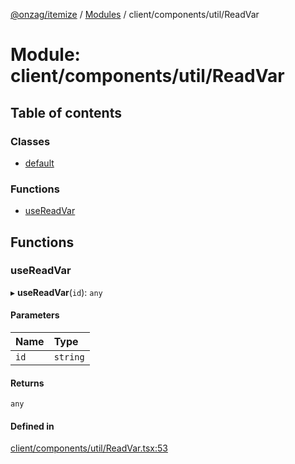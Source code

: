 [@onzag/itemize](../README.md) / [Modules](../modules.md) / client/components/util/ReadVar

# Module: client/components/util/ReadVar

## Table of contents

### Classes

- [default](../classes/client_components_util_ReadVar.default.md)

### Functions

- [useReadVar](client_components_util_ReadVar.md#usereadvar)

## Functions

### useReadVar

▸ **useReadVar**(`id`): `any`

#### Parameters

| Name | Type |
| :------ | :------ |
| `id` | `string` |

#### Returns

`any`

#### Defined in

[client/components/util/ReadVar.tsx:53](https://github.com/onzag/itemize/blob/73e0c39e/client/components/util/ReadVar.tsx#L53)
